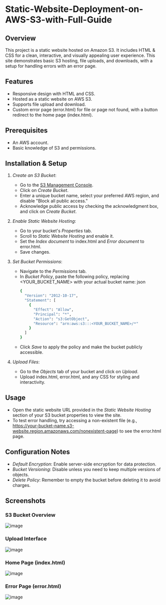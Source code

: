 # Static-Website-Deployment-on-AWS-S3-with-Full-Guide


## Overview
This project is a static website hosted on Amazon S3. It includes HTML & CSS for a clean, interactive, and visually appealing user experience. This site demonstrates basic S3 hosting, file uploads, and downloads, with a setup for handling errors with an error page.

## Features
- Responsive design with HTML and CSS.
- Hosted as a static website on AWS S3.
- Supports file upload and download.
- Custom error page (error.html) for file or page not found, with a button redirect to the home page (index.html).

## Prerequisites
- An AWS account.
- Basic knowledge of S3 and permissions.

## Installation & Setup

1. *Create an S3 Bucket*:
   - Go to the [S3 Management Console](https://aws.amazon.com/s3/).
   - Click on *Create Bucket*.
   - Enter a unique bucket name, select your preferred AWS region, and disable "Block all public access."
   - Acknowledge public access by checking the acknowledgment box, and click on *Create Bucket*.

2. *Enable Static Website Hosting*:
   - Go to your bucket's *Properties* tab.
   - Scroll to *Static Website Hosting* and enable it.
   - Set the *Index document* to index.html and *Error document* to error.html.
   - Save changes.

3. *Set Bucket Permissions*:
   - Navigate to the *Permissions* tab.
   - In *Bucket Policy*, paste the following policy, replacing <YOUR_BUCKET_NAME> with your actual bucket name:
     json
     ```bash
     {
       "Version": "2012-10-17",
       "Statement": [
         {
           "Effect": "Allow",
           "Principal": "*",
           "Action": "s3:GetObject",
           "Resource": "arn:aws:s3:::<YOUR_BUCKET_NAME>/*"
         }
       ]
     }
     ```
   - Click *Save* to apply the policy and make the bucket publicly accessible.

4. *Upload Files*:
   - Go to the *Objects* tab of your bucket and click on *Upload*.
   - Upload index.html, error.html, and any CSS for styling and interactivity.

## Usage
- Open the static website URL provided in the *Static Website Hosting* section of your S3 bucket properties to view the site.
- To test error handling, try accessing a non-existent file (e.g., https://your-bucket-name.s3-website.region.amazonaws.com/nonexistent-page) to see the error.html page.

## Configuration Notes
- *Default Encryption*: Enable server-side encryption for data protection.
- *Bucket Versioning*: Disable unless you need to keep multiple versions of objects.
- *Delete Policy*: Remember to empty the bucket before deleting it to avoid charges.

## Screenshots

### S3 Bucket Overview
![image](https://github.com/user-attachments/assets/9e1490b2-1b8c-48ca-9eab-b78770a6496f)



### Upload Interface
![image](https://github.com/user-attachments/assets/84af541d-1daa-4504-805a-8affb553731d)



### Home Page (index.html)
![image](https://github.com/user-attachments/assets/aee0766b-58d8-4591-aa89-5fa02594660d)



### Error Page (error.html)
![image](https://github.com/user-attachments/assets/0806188a-802e-49e1-be3a-76716114e856)
